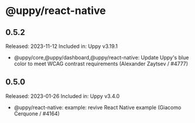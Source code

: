 # @uppy/react-native

## 0.5.2

Released: 2023-11-12
Included in: Uppy v3.19.1

- @uppy/core,@uppy/dashboard,@uppy/react-native: Update Uppy's blue color to meet WCAG contrast requirements (Alexander Zaytsev / #4777)

## 0.5.0

Released: 2023-01-26
Included in: Uppy v3.4.0

- @uppy/react-native: example: revive React Native example (Giacomo Cerquone / #4164)
